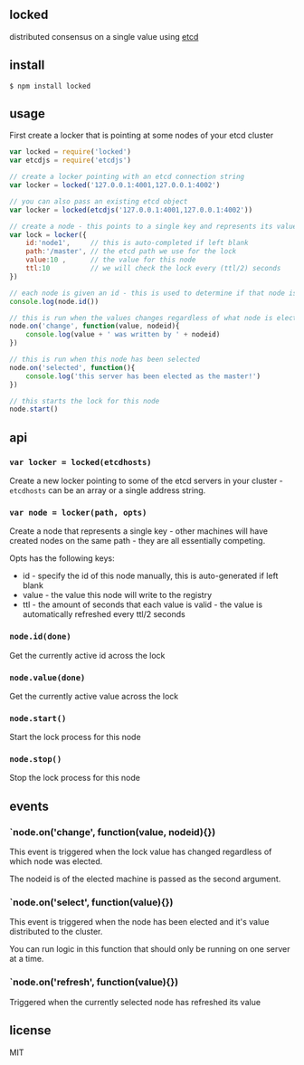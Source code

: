 locked
------

distributed consensus on a single value using [etcd](http://github.com/coreos/etcd)

## install

```
$ npm install locked
```

## usage

First create a locker that is pointing at some nodes of your etcd cluster

```js
var locked = require('locked')
var etcdjs = require('etcdjs')

// create a locker pointing with an etcd connection string
var locker = locked('127.0.0.1:4001,127.0.0.1:4002')

// you can also pass an existing etcd object
var locker = locked(etcdjs('127.0.0.1:4001,127.0.0.1:4002'))

// create a node - this points to a single key and represents its value locked across the cluster
var lock = locker({
	id:'node1',     // this is auto-completed if left blank
	path:'/master', // the etcd path we use for the lock
	value:10 ,      // the value for this node
	ttl:10          // we will check the lock every (ttl/2) seconds
})

// each node is given an id - this is used to determine if that node is the currently active one
console.log(node.id())

// this is run when the values changes regardless of what node is elected
node.on('change', function(value, nodeid){
	console.log(value + ' was written by ' + nodeid)
})

// this is run when this node has been selected
node.on('selected', function(){
	console.log('this server has been elected as the master!')
})

// this starts the lock for this node
node.start()
```

## api

### `var locker = locked(etcdhosts)`

Create a new locker pointing to some of the etcd servers in your cluster - `etcdhosts` can be an array or a single address string.

### `var node = locker(path, opts)`

Create a node that represents a single key - other machines will have created nodes on the same path - they are all essentially competing.

Opts has the following keys:

 * id - specify the id of this node manually, this is auto-generated if left blank
 * value - the value this node will write to the registry
 * ttl - the amount of seconds that each value is valid - the value is automatically refreshed every ttl/2 seconds

### `node.id(done)`

Get the currently active id across the lock

### `node.value(done)`

Get the currently active value across the lock

### `node.start()`

Start the lock process for this node

### `node.stop()`

Stop the lock process for this node

## events

### `node.on('change', function(value, nodeid){})

This event is triggered when the lock value has changed regardless of which node was elected.

The nodeid is of the elected machine is passed as the second argument.

### `node.on('select', function(value){})

This event is triggered when the node has been elected and it's value distributed to the cluster.

You can run logic in this function that should only be running on one server at a time.

### `node.on('refresh', function(value){})

Triggered when the currently selected node has refreshed its value

## license

MIT